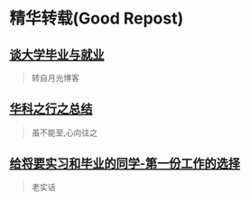 #  精华转载(Good Repost)

## [谈大学毕业与就业](guojiabao.md)
>转自月光博客

## [华科之行之总结](huaketuandui.md)
>虽不能至,心向往之

## [给将要实习和毕业的同学-第一份工作的选择 ](zengxianhua.md)
>老实话



